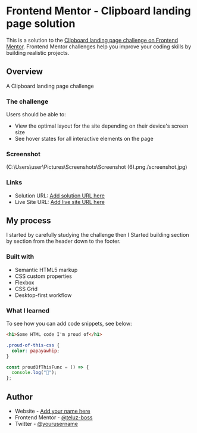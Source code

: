# Frontend Mentor - Clipboard landing page solution

This is a solution to the [Clipboard landing page challenge on Frontend Mentor](https://www.frontendmentor.io/challenges/clipboard-landing-page-5cc9bccd6c4c91111378ecb9). Frontend Mentor challenges help you improve your coding skills by building realistic projects.

## Overview

A Clipboard landing page challenge

### The challenge

Users should be able to:

- View the optimal layout for the site depending on their device's screen size
- See hover states for all interactive elements on the page

### Screenshot

(C:\Users\user\Pictures\Screenshots\Screenshot (6).png./screenshot.jpg)

### Links

- Solution URL: [Add solution URL here](https://www.frontendmentor.io/challenges/clipboard-landing-page-5cc9bccd6c4c91111378ecb9)
- Live Site URL: [Add live site URL here](https://your-live-site-url.com)

## My process

I started by carefully studying the challenge then I Started building section by section from the header down to the footer.

### Built with

- Semantic HTML5 markup
- CSS custom properties
- Flexbox
- CSS Grid
- Desktop-first workflow

### What I learned

To see how you can add code snippets, see below:

```html
<h1>Some HTML code I'm proud of</h1>
```

```css
.proud-of-this-css {
  color: papayawhip;
}
```

```js
const proudOfThisFunc = () => {
  console.log("🎉");
};
```

## Author

- Website - [Add your name here](https://www.your-site.com)
- Frontend Mentor - [@teluz-boss](https://www.frontendmentor.io/profile/teluz-boss)
- Twitter - [@yourusername](https://www.twitter.com/yourusername)
